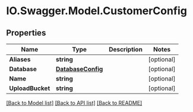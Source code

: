 # IO.Swagger.Model.CustomerConfig
## Properties

Name | Type | Description | Notes
------------ | ------------- | ------------- | -------------
**Aliases** | **string** |  | [optional] 
**Database** | [**DatabaseConfig**](DatabaseConfig.md) |  | [optional] 
**Name** | **string** |  | [optional] 
**UploadBucket** | **string** |  | [optional] 

[[Back to Model list]](../README.md#documentation-for-models) [[Back to API list]](../README.md#documentation-for-api-endpoints) [[Back to README]](../README.md)

